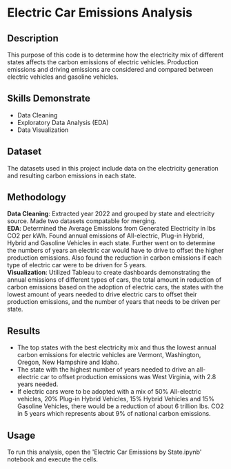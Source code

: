 # Electric Car Emissions Analysis

## Description

This purpose of this code is to determine how the electricity mix of different states affects the carbon emissions of electric vehicles.  Production emissions and driving emissions are considered and compared between electric vehicles and gasoline vehicles.

## Skills Demonstrate
- Data Cleaning
- Exploratory Data Analysis (EDA)
- Data Visualization

## Dataset

The datasets used in this project include data on the electricity generation and resulting carbon emissions in each state. 

## Methodology
**Data Cleaning**: Extracted year 2022 and grouped by state and electricity source.  Made two datasets compatable for merging.  <br />
**EDA**: Determined the Average Emissions from Generated Electricity in lbs CO2 per kWh.  Found annual emissions of All-electric, Plug-in Hybrid, Hybrid and Gasoline Vehicles in each state.  Further went on to determine the numbers of years an electric car would have to drive to offset the higher production emissions.  Also found the reduction in carbon emissions if each type of electric car were to be driven for 5 years.  <br />
**Visualization**: Utilized Tableau to create dashboards demonstrating the annual emissions of different types of cars, the total amount in reduction of carbon emissions based on the adoption of electric cars, the states with the lowest amount of years needed to drive electric cars to offset their production emissions, and the number of years that needs to be driven per state. 

## Results

- The top states with the best electricity mix and thus the lowest annual carbon emissions for electric vehicles are Vermont, Washington, Oregon, New Hampshire and Idaho.
- The state with the highest number of years needed to drive an all-electric car to offset production emissions was West Virginia, with 2.8 years needed.
- If electric cars were to be adopted with a mix of 50% All-electric vehicles, 20% Plug-in Hybrid Vehicles, 15% Hybrid Vehicles and 15% Gasoline Vehicles, there would be a reduction of about 6 trillion lbs. CO2 in 5 years which represents about 9% of national carbon emissions.

## Usage 

To run this analysis, open the 'Electric Car Emissions by State.ipynb' notebook and execute the cells.
